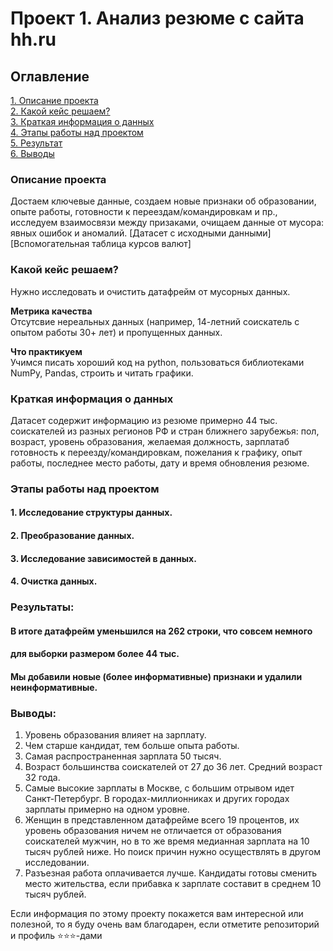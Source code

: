 # Проект 1. Анализ резюме с сайта hh.ru

## Оглавление  
[1. Описание проекта](.README.md#Описание-проекта)  
[2. Какой кейс решаем?](.README.md#Какой-кейс-решаем)  
[3. Краткая информация о данных](.README.md#Краткая-информация-о-данных)  
[4. Этапы работы над проектом](.README.md#Этапы-работы-над-проектом)  
[5. Результат](.README.md#Результат)    
[6. Выводы](.README.md#Выводы) 

### Описание проекта    
Достаем ключевые данные, создаем новые признаки об образовании, опыте работы, готовности
к переездам/командировкам и пр., исследуем взаимосвязи между призаками, очищаем данные от 
мусора: явных ошибок и аномалий.
[Датасет с исходными данными]
[Вспомогательная таблица курсов валют]


### Какой кейс решаем?    
Нужно исследовать и очистить датафрейм от мусорных данных.

**Метрика качества**     
Отсутсвие нереальных данных (например, 14-летний соискатель с опытом работы 30+ лет) 
и пропущенных данных. 

**Что практикуем**     
Учимся писать хороший код на python, пользоваться библиотеками NumPy, Pandas, строить
и читать графики.


### Краткая информация о данных
Датасет содержит информацию из резюме примерно 44 тыс. соискателей из разных регионов РФ и 
стран ближнего зарубежья: пол, возраст, уровень образования, желаемая должность, зарплатаб
готовность к переезду/командировкам, пожелания к графику, опыт работы, последнее место работы,
дату и время обновления резюме.
  
  
### Этапы работы над проектом  
#### 1. Исследование структуры данных.
#### 2. Преобразование данных.
#### 3. Исследование зависимостей в данных.
#### 4. Очистка данных.


### Результаты:  
#### В итоге датафрейм уменьшился на 262 строки, что совсем немного 
#### для выборки размером более 44 тыс. 
#### Мы добавили новые (более информативные) признаки и удалили неинформативные. 



### Выводы:  

1. Уровень образования влияет на зарплату.
2. Чем старше кандидат, тем больше опыта работы.
3. Самая распространенная зарплата 50 тысяч.
4. Возраст большинства соискателей от 27 до 36 лет. Средний возраст 32 года.
5. Самые высокие зарплаты в Москве, с большим отрывом идет Санкт-Петербург. В городах-миллионниках
    и других городах зарплаты примерно на одном уровне. 
6. Женщин в представленном датафрейме всего 19 процентов, их уровень образования ничем не отличается
   от образования соискателей мужчин, но в то же время медианная зарплата на 10 тысяч рублей ниже. 
   Но поиск причин нужно осуществлять в другом исследовании. 
7. Разъезная работа оплачивается лучше. Кандидаты готовы сменить место жительства, если прибавка к 
   зарплате составит в среднем 10 тысяч рублей.

Если информация по этому проекту покажется вам интересной или полезной, то я буду очень вам благодарен, если отметите репозиторий и профиль ⭐️⭐️⭐️-дами
